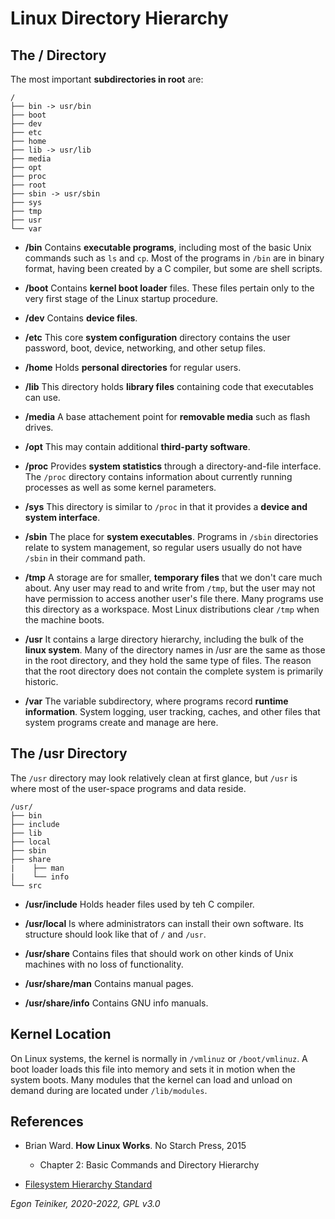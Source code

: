 # Linux Directory Hierarchy 

## The / Directory
The most important **subdirectories in root** are:

```
/
├── bin -> usr/bin
├── boot
├── dev
├── etc
├── home
├── lib -> usr/lib
├── media
├── opt
├── proc
├── root
├── sbin -> usr/sbin
├── sys
├── tmp
├── usr
└── var
```

* **/bin** Contains **executable programs**, including most of the basic Unix commands such as `ls` and `cp`.
    Most of the programs in `/bin` are in binary format, having been created by a C compiler, but some are shell scripts.

* **/boot** Contains **kernel boot loader** files. These files pertain only to the very first stage of the Linux startup procedure.

* **/dev** Contains **device files**.

* **/etc** This core **system configuration** directory contains the user password, boot, device, networking, and other setup files. 

* **/home** Holds **personal directories** for regular users.

* **/lib** This directory holds **library files** containing code that executables can use. 
    
* **/media** A base attachement point for **removable media** such as flash drives.

* **/opt** This may contain additional **third-party software**.

* **/proc** Provides **system statistics** through a directory-and-file interface.
    The `/proc` directory contains information about currently running processes as well as some kernel parameters.
    
* **/sys** This directory is similar to `/proc` in that it provides a **device and system interface**.

* **/sbin** The place for **system executables**. Programs in `/sbin` directories relate to system management, so regular users usually do not have `/sbin` in their command path.

* **/tmp** A storage are for smaller, **temporary files** that we don't care much about.
    Any user may read to and write from `/tmp`, but the user may not have permission to access another user's file there.
    Many programs use this directory as a workspace.
    Most Linux distributions clear `/tmp` when the machine boots.

* **/usr** It contains a large directory hierarchy, including the bulk of the **linux system**.
Many of the directory names in /usr are the same as those in the root directory, and they hold the same type of files.
The reason that the root directory does not contain the complete system is primarily historic.

* **/var** The variable subdirectory, where programs record **runtime information**. System logging, user tracking, caches, and other files that system programs create and manage are here. 


## The /usr Directory 

The `/usr` directory may look relatively clean at first glance, but `/usr` is where most of the user-space programs and data reside.

```
/usr/
├── bin
├── include
├── lib
├── local
├── sbin
├── share
|    ├── man
|    └── info
└── src
```

* **/usr/include** Holds header files used by teh C compiler. 

* **/usr/local** Is where administrators can install their own software. Its structure should look like that of `/` and `/usr`.

* **/usr/share** Contains files that should work on other kinds of Unix machines with no loss of functionality.

* **/usr/share/man** Contains manual pages.

* **/usr/share/info** Contains GNU info manuals.


## Kernel Location

On Linux systems, the kernel is normally in `/vmlinuz` or `/boot/vmlinuz`.
A boot loader loads this file into memory and sets it in motion when the system boots.
Many modules that the kernel can load and unload on demand during are located under `/lib/modules`.


## References

* Brian Ward. **How Linux Works**. No Starch Press, 2015
    * Chapter 2: Basic Commands and Directory Hierarchy
    
* [Filesystem Hierarchy Standard](https://www.pathname.com/fhs/pub/fhs-2.3.html)

*Egon Teiniker, 2020-2022, GPL v3.0*    